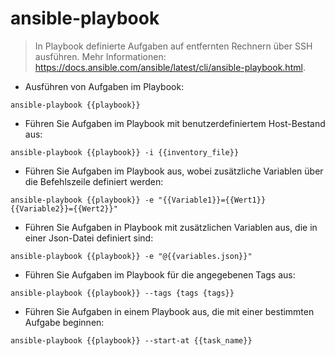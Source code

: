 # ansible-playbook

> In Playbook definierte Aufgaben auf entfernten Rechnern über SSH ausführen.
> Mehr Informationen: <https://docs.ansible.com/ansible/latest/cli/ansible-playbook.html>.

- Ausführen von Aufgaben im Playbook:

`ansible-playbook {{playbook}}`

- Führen Sie Aufgaben im Playbook mit benutzerdefiniertem Host-Bestand aus:

`ansible-playbook {{playbook}} -i {{inventory_file}}`

- Führen Sie Aufgaben im Playbook aus, wobei zusätzliche Variablen über die Befehlszeile definiert werden:

`ansible-playbook {{playbook}} -e "{{Variable1}}={{Wert1}} {{Variable2}}={{Wert2}}"`

- Führen Sie Aufgaben in Playbook mit zusätzlichen Variablen aus, die in einer Json-Datei definiert sind:

`ansible-playbook {{playbook}} -e "@{{variables.json}}"`

- Führen Sie Aufgaben im Playbook für die angegebenen Tags aus:

`ansible-playbook {{playbook}} --tags {tags {tags}}`

- Führen Sie Aufgaben in einem Playbook aus, die mit einer bestimmten Aufgabe beginnen:

`ansible-playbook {{playbook}} --start-at {{task_name}}`
